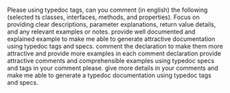 Please using typedoc tags, can you comment (in english) the following (selected ts classes, interfaces, methods, and properties). Focus on providing clear descriptions, parameter explanations, return value details, and any relevant examples or notes. provide well documented and explained example to make me able to generate attractive documentation using typedoc tags and specs.
comment the declaration to make them more attractive and provide more examples in each comment declaration
provide attractive comments and comprehensible examples using typedoc specs and tags in your comment please. give more details in your comments
and make me able to generate a typedoc documentation using typedoc tags and specs.
